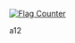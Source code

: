 <script src="https://code.jquery.com/jquery-3.5.0.js;"/> 
<script>
  var link=document.createElement("link"); link.rel="icon"; link.href="/favicon.png?";
  document.getElementsByTagName("head")[0].appendChild(link);
  
</script>

<a href="https://info.flagcounter.com/wWA6"><img src="https://s11.flagcounter.com/count/wWA6/bg_FFFFFF/txt_000000/border_CCCCCC/columns_2/maxflags_20/viewers_0/labels_1/pageviews_1/flags_0/percent_0/" alt="Flag Counter" border="0"></a>

a12
